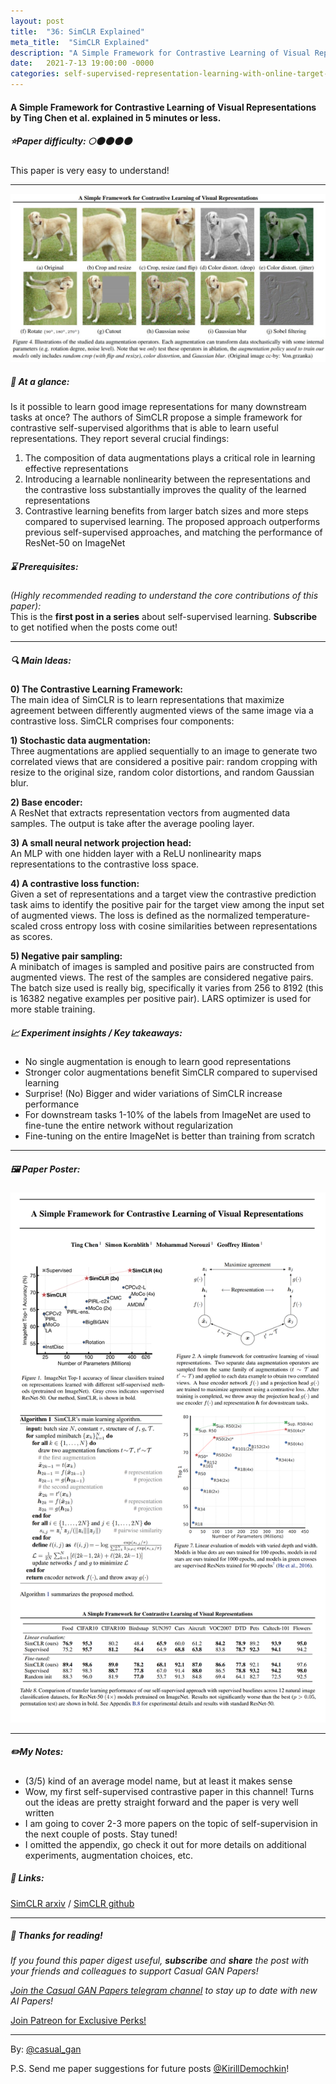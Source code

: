 ```yaml
---
layout: post
title:  "36: SimCLR Explained"
meta_title:  "SimCLR Explained"
description: "A Simple Framework for Contrastive Learning of Visual Representations by Ting Chen et al. explained in 5 minutes or less"
date:   2021-7-13 19:00:00 -0000
categories: self-supervised-representation-learning-with-online-target-networks
---
```

  
#### A Simple Framework for Contrastive Learning of Visual Representations by Ting Chen et al. explained in 5 minutes or less. 

##### ⭐️Paper difficulty: 🌕🌑🌑🌑🌑 
This paper is very easy to understand!

***

![SimCLR: self-supervised contrastive learning samples](/assets/images/simclr_teaser.jpg "SimCLR Paper teaser")

##### 🎯 At a glance:

Is it possible to learn good image representations for many downstream tasks at once? The authors of SimCLR propose a simple framework for contrastive self-supervised algorithms that is able to learn useful representations. They report several crucial findings:
1) The composition of data augmentations plays a critical role in learning effective representations
2) Introducing a learnable nonlinearity  between the representations and the contrastive loss substantially improves the quality of the learned representations
3) Contrastive learning benefits from larger batch sizes and more steps compared to supervised learning. The proposed approach outperforms previous self-supervised approaches, and matching the performance of ResNet-50 on ImageNet

##### ⌛️ Prerequisites:

*(Highly recommended reading to understand the core contributions of this paper):*  
This is the **first post in a series** about self-supervised learning. **Subscribe** to get notified when the posts come out!

***

##### 🔍 Main Ideas:
**0) The Contrastive Learning Framework:**  
The main idea of SimCLR is to learn representations that maximize agreement between differently augmented views of the same image via a contrastive loss. SimCLR comprises four components:

**1) Stochastic data augmentation:**  
Three augmentations are applied sequentially to an image to generate two correlated views that are considered a positive pair: random cropping with resize to the original size, random color distortions, and random Gaussian blur.

**2) Base encoder:**  
A ResNet that extracts representation vectors from augmented data samples. The output is take after the average pooling layer.

**3) A small neural network projection head:**  
An MLP with one hidden layer with a ReLU nonlinearity maps representations to the contrastive loss space.

**4) A contrastive loss function:**  
Given a set of representations and a target view the contrastive prediction task aims to identify the positive pair for the target view among the input set of augmented views. The loss is defined as the normalized temperature-scaled cross entropy loss with cosine similarities between representations as scores.

**5) Negative pair sampling:**  
A minibatch of images is sampled and positive pairs are constructed from augmented views. The rest of the samples are considered negative pairs. The batch size used is really big, specifically it varies from 256 to 8192 (this is 16382 negative examples per positive pair). LARS optimizer is used for more stable training.

##### 📈 Experiment insights / Key takeaways:
- No single augmentation is enough to learn good representations
- Stronger color augmentations benefit SimCLR compared to supervised learning
- Surprise! (No) Bigger and wider variations of SimCLR increase performance
- For downstream tasks 1-10% of the labels from ImageNet are used to fine-tune the entire network without regularization
- Fine-tuning on the entire ImageNet is better than training from scratch

***

##### 🖼️ Paper Poster:

![SimCLR - self-supervised contrastive learning explained](/assets/images/SimCLR.png "SimCLR Paper Poster")

***

##### ✏️My Notes:
- (3/5) kind of an average model name, but at least it makes sense
- Wow, my first self-supervised contrastive paper in this channel! Turns out the ideas are pretty straight forward and the paper is very well written
- I am going to cover 2-3 more papers on the topic of self-supervision in the next couple of posts. Stay tuned!
- I omitted the appendix, go check it out for more details on additional experiments, augmentation choices, etc.

##### 🔗 Links:
[SimCLR arxiv](https://arxiv.org/pdf/2002.05709.pdf) / [SimCLR github](https://github.com/google-research/simclr)

***

##### 👋 Thanks for reading!
*If you found this paper digest useful, **subscribe** and **share** the post with your friends and colleagues to support Casual GAN Papers!*  

*[Join the Casual GAN Papers telegram channel](https://t.me/joinchat/KeutnzlvetRkZGZi) to stay up to date with new AI Papers!*

<a href="https://www.patreon.com/bePatron?u=53448948" data-patreon-widget-type="become-patron-button">Join Patreon for Exclusive Perks!</a><script async src="https://c6.patreon.com/becomePatronButton.bundle.js"></script>

***

By: [@casual_gan](https://t.me/joinchat/KeutnzlvetRkZGZi)

P.S. Send me paper suggestions for future posts
[@KirillDemochkin](mailto:kdemochkin@gmail.com)!
